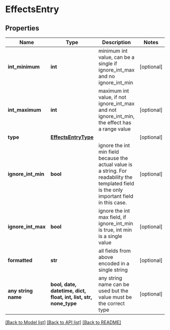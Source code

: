 # EffectsEntry


## Properties
Name | Type | Description | Notes
------------ | ------------- | ------------- | -------------
**int_minimum** | **int** | minimum int value, can be a single if ignore_int_max and no ignore_int_min | [optional] 
**int_maximum** | **int** | maximum int value, if not ignore_int_max and not ignore_int_min, the effect has a range value | [optional] 
**type** | [**EffectsEntryType**](EffectsEntryType.md) |  | [optional] 
**ignore_int_min** | **bool** | ignore the int min field because the actual value is a string. For readability the templated field is the only important field in this case.  | [optional] 
**ignore_int_max** | **bool** | ignore the int max field, if ignore_int_min is true, int min is a single value | [optional] 
**formatted** | **str** | all fields from above encoded in a single string | [optional] 
**any string name** | **bool, date, datetime, dict, float, int, list, str, none_type** | any string name can be used but the value must be the correct type | [optional]

[[Back to Model list]](../README.md#documentation-for-models) [[Back to API list]](../README.md#documentation-for-api-endpoints) [[Back to README]](../README.md)


